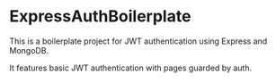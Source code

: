 # ExpressAuthBoilerplate
This is a boilerplate project for JWT authentication using Express and MongoDB.

It features basic JWT authentication with pages guarded by auth.
